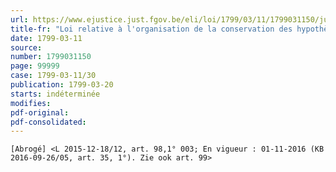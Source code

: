 ```yaml
---
url: https://www.ejustice.just.fgov.be/eli/loi/1799/03/11/1799031150/justel
title-fr: "Loi relative à l'organisation de la conservation des hypothèques (21 ventôse An VII - extraits) (NOTE : Consultation des versions antérieures à partir du 31-12-2013 et mise à jour au 28-12-2015)"
date: 1799-03-11
source:
number: 1799031150
page: 99999
case: 1799-03-11/30
publication: 1799-03-20
starts: indéterminée
modifies:
pdf-original:
pdf-consolidated:
---
```


`[Abrogé] <L 2015-12-18/12, art. 98,1° 003; En vigueur : 01-11-2016 (KB 2016-09-26/05, art. 35, 1°). Zie ook art. 99>`
